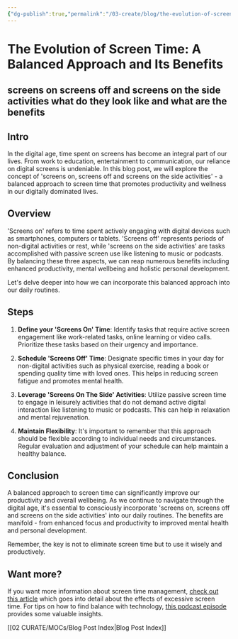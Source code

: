 ```yaml
---
{"dg-publish":true,"permalink":"/03-create/blog/the-evolution-of-screen-time-a-balanced-approach-and-its-benefits/","tags":["screentime"]}
---
```


# The Evolution of Screen Time: A Balanced Approach and Its Benefits 
## screens on screens off and screens on the side activities what do they look like and what are the benefits

## Intro
In the digital age, time spent on screens has become an integral part of our lives. From work to education, entertainment to communication, our reliance on digital screens is undeniable. In this blog post, we will explore the concept of 'screens on, screens off and screens on the side activities' - a balanced approach to screen time that promotes productivity and wellness in our digitally dominated lives.

## Overview
'Screens on' refers to time spent actively engaging with digital devices such as smartphones, computers or tablets. 'Screens off' represents periods of non-digital activities or rest, while 'screens on the side activities' are tasks accomplished with passive screen use like listening to music or podcasts. By balancing these three aspects, we can reap numerous benefits including enhanced productivity, mental wellbeing and holistic personal development.

Let's delve deeper into how we can incorporate this balanced approach into our daily routines.

## Steps

1. **Define your 'Screens On' Time**: Identify tasks that require active screen engagement like work-related tasks, online learning or video calls. Prioritize these tasks based on their urgency and importance.

2. **Schedule 'Screens Off' Time**: Designate specific times in your day for non-digital activities such as physical exercise, reading a book or spending quality time with loved ones. This helps in reducing screen fatigue and promotes mental health.

3. **Leverage 'Screens On The Side' Activities**: Utilize passive screen time to engage in leisurely activities that do not demand active digital interaction like listening to music or podcasts. This can help in relaxation and mental rejuvenation.

4. **Maintain Flexibility**: It's important to remember that this approach should be flexible according to individual needs and circumstances. Regular evaluation and adjustment of your schedule can help maintain a healthy balance.

## Conclusion
A balanced approach to screen time can significantly improve our productivity and overall wellbeing. As we continue to navigate through the digital age, it's essential to consciously incorporate 'screens on, screens off and screens on the side activities' into our daily routines. The benefits are manifold - from enhanced focus and productivity to improved mental health and personal development.

Remember, the key is not to eliminate screen time but to use it wisely and productively. 

## Want more?
If you want more information about screen time management, [check out this article](https://www.psychologytoday.com/us/blog/mental-wealth/201402/gray-matters-too-much-screen-time-damages-the-brain) which goes into detail about the effects of excessive screen time. For tips on how to find balance with technology, [this podcast episode](https://www.npr.org/podcasts/510343/indistractable-with-nir-eyal) provides some valuable insights.

[[02 CURATE/MOCs/Blog Post Index\|Blog Post Index]]